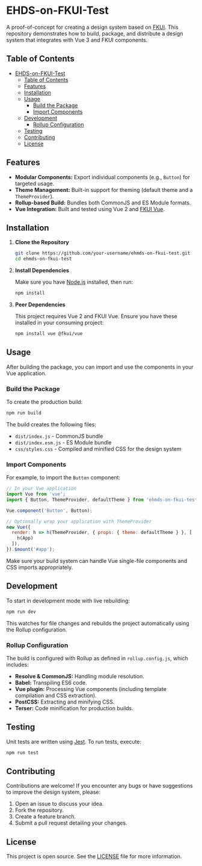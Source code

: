 # EHDS-on-FKUI-Test

A proof-of-concept for creating a design system based on [FKUI](https://github.com/Forsakringskassan/designsystem). This repository demonstrates how to build, package, and distribute a design system that integrates with Vue 3 and FKUI components.

## Table of Contents

- [EHDS-on-FKUI-Test](#ehds-on-fkui-test)
  - [Table of Contents](#table-of-contents)
  - [Features](#features)
  - [Installation](#installation)
  - [Usage](#usage)
    - [Build the Package](#build-the-package)
    - [Import Components](#import-components)
  - [Development](#development)
    - [Rollup Configuration](#rollup-configuration)
  - [Testing](#testing)
  - [Contributing](#contributing)
  - [License](#license)

## Features

- **Modular Components:** Export individual components (e.g., `Button`) for targeted usage.
- **Theme Management:** Built-in support for theming (default theme and a `ThemeProvider`).
- **Rollup-based Build:** Bundles both CommonJS and ES Module formats.
- **Vue Integration:** Built and tested using Vue 2 and [FKUI Vue](https://www.npmjs.com/package/@fkui/vue).

## Installation

1. **Clone the Repository**

   ```bash
   git clone https://github.com/your-username/ehmds-on-fkui-test.git
   cd ehmds-on-fkui-test
   ```

2. **Install Dependencies**

   Make sure you have [Node.js](https://nodejs.org/) installed, then run:

   ```bash
   npm install
   ```

3. **Peer Dependencies**

   This project requires Vue 2 and FKUI Vue. Ensure you have these installed in your consuming project:

   ```bash
   npm install vue @fkui/vue
   ```

## Usage

After building the package, you can import and use the components in your Vue application.

### Build the Package

To create the production build:

```bash
npm run build
```

The build creates the following files:

- `dist/index.js` - CommonJS bundle
- `dist/index.esm.js` - ES Module bundle
- `css/styles.css` - Compiled and minified CSS for the design system

### Import Components

For example, to import the `Button` component:

```js
// In your Vue application
import Vue from 'vue';
import { Button, ThemeProvider, defaultTheme } from 'ehmds-on-fkui-test';

Vue.component('Button', Button);

// Optionally wrap your application with ThemeProvider
new Vue({
  render: h => h(ThemeProvider, { props: { theme: defaultTheme } }, [
    h(App)
  ]),
}).$mount('#app');
```

Make sure your build system can handle Vue single-file components and CSS imports appropriately.

## Development

To start in development mode with live rebuilding:

```bash
npm run dev
```

This watches for file changes and rebuilds the project automatically using the Rollup configuration.

### Rollup Configuration

The build is configured with Rollup as defined in `rollup.config.js`, which includes:

- **Resolve & CommonJS:** Handling module resolution.
- **Babel:** Transpiling ES6 code.
- **Vue plugin:** Processing Vue components (including template compilation and CSS extraction).
- **PostCSS:** Extracting and minifying CSS.
- **Terser:** Code minification for production builds.

## Testing

Unit tests are written using [Jest](https://jestjs.io/). To run tests, execute:

```bash
npm run test
```

## Contributing

Contributions are welcome! If you encounter any bugs or have suggestions to improve the design system, please:

1. Open an issue to discuss your idea.
2. Fork the repository.
3. Create a feature branch.
4. Submit a pull request detailing your changes.

## License

This project is open source. See the [LICENSE](LICENSE) file for more information.